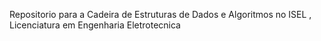 Repositorio para a Cadeira de Estruturas de Dados e Algoritmos no ISEL , Licenciatura em Engenharia Eletrotecnica
